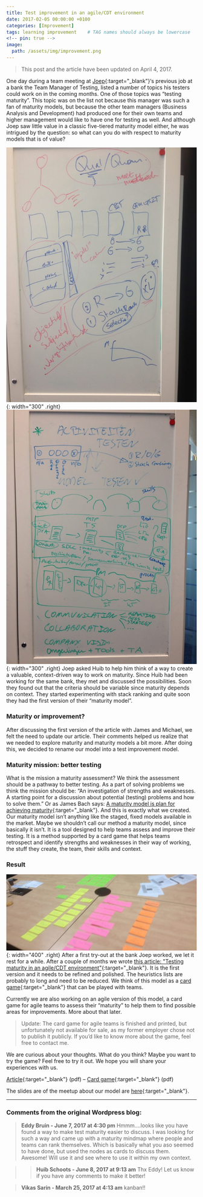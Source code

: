 ```yaml
---
title: Test improvement in an agile/CDT environment
date: 2017-02-05 00:00:00 +0100
categories: [Improvement]
tags: learning improvement    # TAG names should always be lowercase
<!-- pin: true -->
image:
  path: /assets/img/improvement.png
---
```


<blockquote class="prompt-info">This post and the article have been updated on April 4, 2017.</blockquote>

One day during a team meeting at [Joep](https://smallsheds.garden/){:target="_blank"}‘s previous job at a bank the Team Manager of Testing, listed a number of topics his testers could work on in the coming months. One of those topics was “testing maturity”. This topic was on the list not because this manager was such a fan of maturity models, but because the other team managers (Business Analysis and Development) had produced one for their own teams and higher management would like to have one for testing as well. And although Joep saw little value in a classic five-tiered maturity model either, he was intrigued by the question: so what can you do with respect to maturity models that is of value?

![Notes 1](/assets/img/Artikel_pic1-676x901.jpg){: width="300" .right}
![Notes 2](/assets/img/Artikel_pic2-676x901.jpg){: width="300" .right}
Joep asked Huib to help him think of a way to create a valuable, context-driven way to work on maturity. Since Huib had been working for the same bank, they met and discussed the possibilities. Soon they found out that the criteria should be variable since maturity depends on context. They started experimenting with stack ranking and quite soon they had the first version of their “maturity model”.

### Maturity or improvement?

After discussing the first version of the article with James and Michael, we felt the need to update our article. Their comments helped us realize that we needed to explore maturity and maturity models a bit more. After doing this, we decided to rename our model into a test improvement model.

### Maturity mission: better testing

What is the mission a maturity assessment? We think the assessment should be a pathway to better testing. As a part of solving problems we think the mission should be: “An investigation of strengths and weaknesses. A starting point for a discussion about potential (testing) problems and how to solve them.” Or as James Bach says: [A maturity model is plan for achieving maturity](https://www.satisfice.com/blog/archives/581){:target="_blank"}. And this is exactly what we created. Our maturity model isn’t anything like the staged, fixed models available in the market. Maybe we shouldn’t call our method a maturity model, since basically it isn’t. It is a tool designed to help teams assess and improve their testing. It is a method supported by a card game that helps teams retrospect and identify strengths and weaknesses in their way of working, the stuff they create, the team, their skills and context.

### Result
![First draft of the game](/assets/img/Artikel_pic3-676x269.jpg){: width="400" .right}
After a first try-out at the bank Joep worked, we let it rest for a while. After a couple of months we wrote [this article: "Testing maturity in an agile/CDT environment"](/assets/files/Test-Improvement-Huib-Schoots-Joep-Schuurkes.pdf){:target="_blank"}. It is the first version and it needs to be refined and polished. The heuristics lists are probably to long and need to be reduced. We think of this model as a [card game](https://www.dropbox.com/s/99o6tt1mj88i3wg/Cards%20Test%20Improvement.pdf?dl=0){:target="_blank"} that can be played with teams.

Currently we are also working on an agile version of this model, a card game for agile teams to assess their “maturity” to help them to find possible areas for improvements. More about that later.

<blockquote class="prompt-info">Update: The card game for agile teams is finished and printed, but unfortunately not available for sale, as my former employer chose not to publish it publicly. If you’d like to know more about the game, feel free to contact me.</blockquote>

We are curious about your thoughts. What do you think? Maybe you want to try the game? Feel free to try it out. We hope you will share your experiences with us.

[Article](/assets/files/Test-Improvement-Huib-Schoots-Joep-Schuurkes.pdf){:target="_blank"} (pdf) – [Card game](/assets/files/Cards-Test-Improvement.pdf){:target="_blank"} (pdf) 

The slides are of the meetup about our model are [here](/assets/files/CDT%20Test%20Improvement.pdf){:target="_blank"}.

---

### Comments from the original Wordpress blog:

> **Eddy Bruin - June 7, 2017 at 4:30 pm**
>Hmmm….looks like you have found a way to make test maturity easier to discuss. I was looking for such a way and came up with a maturity mindmap where people and teams can rank themselves. Which is basically what you aso seemed to have done, but used the nodes as cards to discuss them. Awesome! Will use it and see where to use it within my own context.

>> **Huib Schoots - June 8, 2017 at 9:13 am**
>> Thx Eddy! Let us know if you have any comments to make it better!

> **Vikas Sarin - March 25, 2017 at 4:13 am**
>kanban!!
